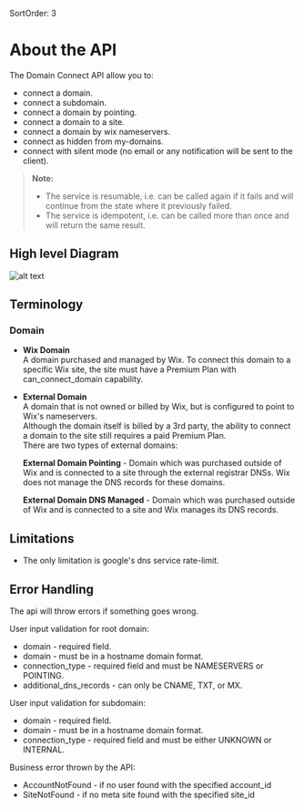 SortOrder: 3
# About the API


The Domain Connect API allow you to:

- connect a domain.
- connect a subdomain.
- connect a domain by pointing.
- connect a domain to a site.
- connect a domain by wix nameservers.
- connect as hidden from my-domains.
- connect with silent mode (no email or any notification will be sent to the client).

> **Note:**
> - The service is resumable, i.e. can be called again if it fails and will continue from the state where it previously failed.
> - The service is idempotent, i.e. can be called more than once and will return the same result.

## High level Diagram

![alt text](https://s3.amazonaws.com/wixplorer-readme-images/domainconnections%2Fdiagram.png)

## Terminology

### Domain

- **Wix Domain**
  <br>
  A domain purchased and managed by Wix. To connect this domain to a specific Wix site, the site must have a Premium
  Plan with can_connect_domain capability.

- **External Domain**
  <br>
  A domain that is not owned or billed by Wix, but is configured to point to Wix's nameservers.    
  Although the domain itself is billed by a 3rd party, the ability to connect a domain to the site still requires a paid
  Premium Plan.  
  There are two types of external domains:

  **External Domain Pointing** - Domain which was purchased outside of Wix and is connected to a site through the
  external registrar DNSs. Wix does not manage the DNS records for these domains.

  **External Domain DNS Managed** - Domain which was purchased outside of Wix and is connected to a site and Wix manages
  its DNS records.

## Limitations

- The only limitation is google's dns service rate-limit.

## Error Handling

The api will throw errors if something goes wrong.

User input validation for root domain:

- domain - required field.
- domain - must be in a hostname domain format.
- connection_type - required field and must be NAMESERVERS or POINTING.
- additional_dns_records - can only be CNAME, TXT, or MX.

User input validation for subdomain:

- domain - required field.
- domain - must be in a hostname domain format.
- connection_type - required field and must be either UNKNOWN or INTERNAL.

Business error thrown by the API:

- AccountNotFound - if no user found with the specified account_id
- SiteNotFound - if no meta site found with the specified site_id
